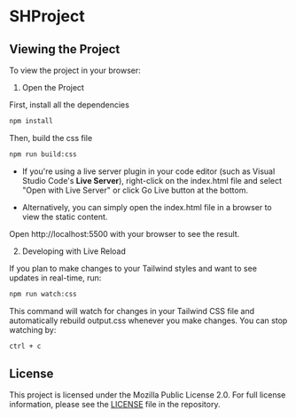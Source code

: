 # SHProject

## Viewing the Project

To view the project in your browser:

1. Open the Project

First, install all the dependencies

```bash
npm install
```

Then, build the css file

```bash
npm run build:css
```

- If you're using a live server plugin in your code editor (such as Visual Studio Code's **Live Server**), right-click on the index.html file and select "Open with Live Server" or click Go Live button at the bottom.

- Alternatively, you can simply open the index.html file in a browser to view the static content.

Open http://localhost:5500 with your browser to see the result.

2. Developing with Live Reload

If you plan to make changes to your Tailwind styles and want to see updates in real-time, run:

```bash
npm run watch:css
```

This command will watch for changes in your Tailwind CSS file and automatically rebuild output.css whenever you make changes. You can stop watching by:

```bash
ctrl + c
```

## License

This project is licensed under the Mozilla Public License 2.0. For full license information, please see the [LICENSE](./LICENSE) file in the repository.
